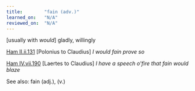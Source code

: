 ```yaml
---
title:        "fain (adv.)"
learned_on:   "N/A"
reviewed_on:  "N/A"
---
```


\[usually with *would*\] gladly, willingly

[Ham II.ii.131](https://www.shakespeareswords.com/Public/Play.aspx?Act=2&Scene=2&WorkId=2#116392) \[Polonius to Claudius\] *I would fain prove so*

[Ham IV.vii.190](https://www.shakespeareswords.com/Public/Play.aspx?Act=4&Scene=7&WorkId=2#119241) \[Laertes to Claudius\] *I have a speech o'fire that fain would blaze*

See also: fain (adj.), (v.)
